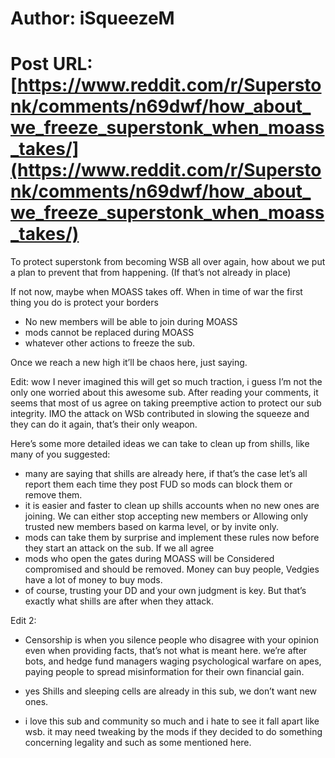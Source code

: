 # Author: iSqueezeM
# Post URL: [https://www.reddit.com/r/Superstonk/comments/n69dwf/how_about_we_freeze_superstonk_when_moass_takes/](https://www.reddit.com/r/Superstonk/comments/n69dwf/how_about_we_freeze_superstonk_when_moass_takes/)


To protect superstonk from becoming WSB all over again, how about we put a plan to prevent that from happening. (If that’s not already in place) 

If not now, maybe when MOASS takes off. 
When in time of war the first thing you do is protect your borders 

- No new members will be able to join during MOASS
- mods cannot be replaced during MOASS 
- whatever other actions to freeze the sub. 

Once we reach a new high it’ll be chaos here, just saying.

Edit: wow I never imagined this will get so much traction, i guess I’m not the only one worried about this awesome sub. 
After reading your comments, it seems that most of us agree on taking preemptive action to protect our sub integrity. IMO the attack on WSb contributed in slowing the squeeze and they can do it again, that’s their only weapon. 

Here’s some more detailed ideas we can take to clean up from shills, like many of you suggested: 

- many are saying that shills are already here, if that’s the case let’s all report them each time they post FUD so mods can block them or remove them. 
- it is easier and faster to clean up shills accounts when no new ones are joining. We can either stop accepting new members or Allowing only trusted new members based on karma level, or by invite only. 
- mods can take them by surprise and implement these rules now before they start an attack on the sub. If we all agree
- mods who open the gates during MOASS will be 
Considered compromised and should be removed. Money can buy people, Vedgies have a lot of money to buy mods. 
- of course, trusting your DD and your own judgment  is key. But that’s exactly what shills are after when they attack.

Edit 2: 

- Censorship is when you silence people who disagree with your opinion even when providing facts, that’s not what is meant here. we’re after bots, and hedge fund managers waging psychological warfare on apes, paying people to spread misinformation for their own financial gain. 

- yes Shills and sleeping cells are already in this sub, we don’t want new ones. 

- i love this sub and community so much and i hate to see it fall apart like wsb. it may need tweaking by the mods if they decided to do something concerning legality and such as some mentioned here.